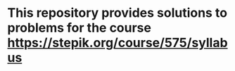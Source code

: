 # This repository provides solutions to problems for the course https://stepik.org/course/575/syllabus
